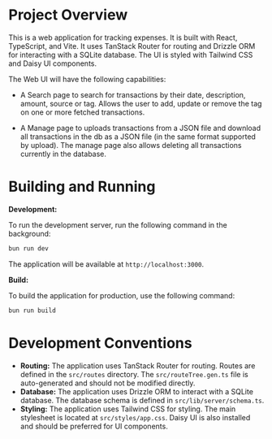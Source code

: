 # Project Overview

This is a web application for tracking expenses. It is built with React, TypeScript, and Vite. It uses TanStack Router for routing and Drizzle ORM for interacting with a SQLite database. The UI is styled with Tailwind CSS and Daisy UI components.

The Web UI will have the following capabilities:

- A Search page to search for transactions by their date, description, amount, source or tag. Allows the user to add, update or remove the
  tag on one or more fetched transactions.

- A Manage page to uploads transactions from a JSON file and download all transactions in the db as a JSON file (in the same format supported by upload).
  The manage page also allows deleting all transactions currently in the database.

# Building and Running

**Development:**

To run the development server, run the following command in the background:

```bash
bun run dev
```

The application will be available at `http://localhost:3000`.

**Build:**

To build the application for production, use the following command:

```bash
bun run build
```

# Development Conventions

- **Routing:** The application uses TanStack Router for routing. Routes are defined in the `src/routes` directory. The `src/routeTree.gen.ts` file is auto-generated and should not be modified directly.
- **Database:** The application uses Drizzle ORM to interact with a SQLite database. The database schema is defined in `src/lib/server/schema.ts`.
- **Styling:** The application uses Tailwind CSS for styling. The main stylesheet is located at `src/styles/app.css`. Daisy UI is also installed and should be preferred for UI components.
